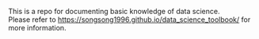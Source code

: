 This is a repo for documenting basic knowledge of data science.  
Please refer to https://songsong1996.github.io/data_science_toolbook/ for more information.
